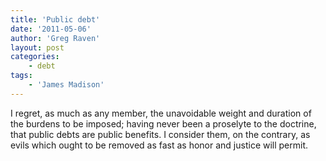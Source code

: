 ```yaml
---
title: 'Public debt'
date: '2011-05-06'
author: 'Greg Raven'
layout: post
categories:
    - debt
tags:
    - 'James Madison'
---
```


I regret, as much as any member, the unavoidable weight and duration of the burdens to be imposed; having never been a proselyte to the doctrine, that public debts are public benefits. I consider them, on the contrary, as evils which ought to be removed as fast as honor and justice will permit.